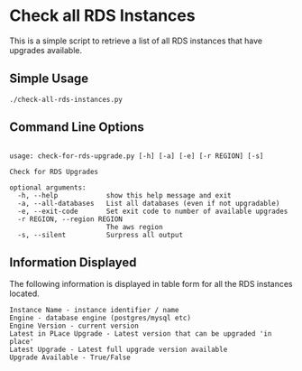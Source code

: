 Check all RDS Instances
=========

This is a simple script to retrieve a list of all RDS instances that have upgrades available.

## Simple Usage

```
./check-all-rds-instances.py
```

## Command Line Options

```

usage: check-for-rds-upgrade.py [-h] [-a] [-e] [-r REGION] [-s]

Check for RDS Upgrades

optional arguments:
  -h, --help            show this help message and exit
  -a, --all-databases   List all databases (even if not upgradable)
  -e, --exit-code       Set exit code to number of available upgrades
  -r REGION, --region REGION
                        The aws region
  -s, --silent          Surpress all output

```

## Information Displayed

The following information is displayed in table form for all the RDS instances located.

```
Instance Name - instance identifier / name
Engine - database engine (postgres/mysql etc) 
Engine Version - current version
Latest in PLace Upgrade - Latest version that can be upgraded 'in place'
Latest Upgrade - Latest full upgrade version available
Upgrade Available - True/False
```
